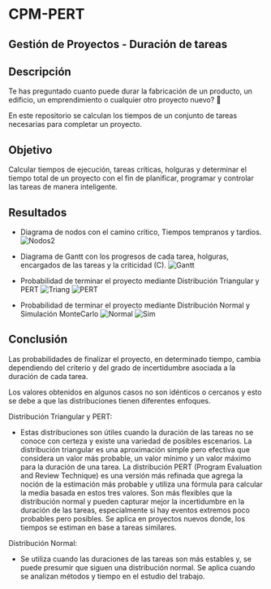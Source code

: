 # CPM-PERT
## Gestión de Proyectos - Duración de tareas 

## Descripción
Te has preguntado cuanto puede durar la fabricación de un producto, un edificio, un emprendimiento o cualquier otro proyecto nuevo? 🤔

En este repositorio se calculan los tiempos de un conjunto de tareas necesarias para completar un proyecto.

## Objetivo

Calcular tiempos de ejecución, tareas críticas, holguras y determinar el tiempo total de un  proyecto con el fin de planificar, programar y controlar las tareas de manera inteligente.

## Resultados
- Diagrama de nodos con el camino crítico, Tiempos tempranos y tardios.
![Nodos2](https://github.com/Rodzxc/CPM-PERT/assets/133074545/22b9422b-ee52-46de-b0a5-55d5fc71ffb0)

  
- Diagrama de Gantt con los progresos de cada tarea, holguras, encargados de las tareas y la criticidad (C).
![Gantt](https://github.com/Rodzxc/CPM-PERT/assets/133074545/eabaee0c-0ef1-4462-a0a7-00dab1938808)


- Probabilidad de terminar el proyecto mediante Distribución Triangular y PERT
![Triang](https://github.com/Rodzxc/CPM-PERT/assets/133074545/e4f2700c-500c-4476-8eb8-c4e761e5be4a)
![PERT](https://github.com/Rodzxc/CPM-PERT/assets/133074545/57ccf27f-9087-4bff-85bc-32a0a851d33e)


- Probabilidad de terminar el proyecto mediante Distribución Normal y Simulación MonteCarlo
![Normal](https://github.com/Rodzxc/CPM-PERT/assets/133074545/99e101ac-dcf3-4cc9-966a-b31ff1837d74)
![Sim](https://github.com/Rodzxc/CPM-PERT/assets/133074545/bc3f304d-0bc4-4167-a4e4-21fd061c1323)

## Conclusión
Las probabilidades de finalizar el proyecto, en determinado tiempo, cambia dependiendo del criterio y del grado de incertidumbre asociada a la duración de cada tarea.

Los valores obtenidos en algunos casos no son idénticos o cercanos y esto se debe a que las distribuciones tienen diferentes enfoques.

Distribución Triangular y PERT:

- Estas distribuciones son útiles cuando la duración de las tareas no se conoce con certeza y existe una variedad de posibles escenarios. La distribución triangular es una aproximación simple pero efectiva que considera un valor más probable, un valor mínimo y un valor máximo para la duración de una tarea. La distribución PERT (Program Evaluation and Review Technique) es una versión más refinada que agrega la noción de la estimación más probable y utiliza una fórmula para calcular la media basada en estos tres valores.
Son  más flexibles que la distribución normal y pueden capturar mejor la incertidumbre en la duración de las tareas, especialmente si hay eventos extremos poco probables pero posibles.
Se aplica en proyectos nuevos donde, los tiempos se estiman en base a tareas similares.

Distribución Normal:

- Se utiliza cuando las duraciones de las tareas son más estables y, se puede presumir que siguen una distribución normal. Se aplica cuando se analizan métodos y tiempo en el estudio del trabajo.
